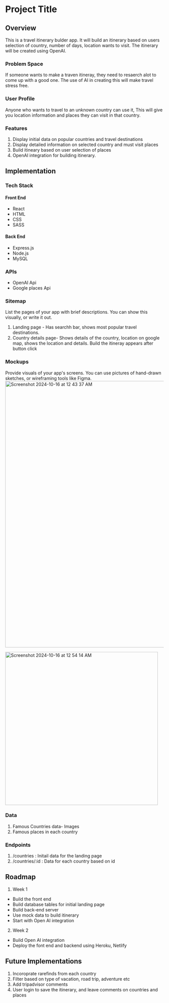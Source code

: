 # Project Title

## Overview

This is a travel itinerary bulder app. It will build an itinerary based on users selection of country, number of days, location wants to visit. The itinerary will be created using OpenAI.

### Problem Space

If someone wants to make a traven itineray, they need to resaerch alot to come up with a good one. The use of AI in creating this will make travel stress free.

### User Profile

Anyone who wants to travel to an unknown country can use it, This will give you location information and places they can visit in that country.

### Features

1. Display initial data on popular countries and travel destinations
2. Display detailed information on selected country and must visit places
3. Build itineary based on user selection of places
4. OpenAI integration for building itinerary.

## Implementation

### Tech Stack

#### Front End

- React
- HTML
- CSS
- SASS

#### Back End

- Express.js
- Node.js
- MySQL

### APIs

- OpenAI Api
- Google places Api

### Sitemap

List the pages of your app with brief descriptions. You can show this visually, or write it out.

1. Landing page - Has searchh bar, shows most popular travel destinations.
2. Country details page- Shows details of the country, location on google map, shows the location and details. Build the itineray appears after button click

### Mockups

Provide visuals of your app's screens. You can use pictures of hand-drawn sketches, or wireframing tools like Figma.
<img width="844" alt="Screenshot 2024-10-16 at 12 43 37 AM" src="https://github.com/user-attachments/assets/8a176ccb-855b-4462-9447-d7fbbcd12421">

<img width="485" alt="Screenshot 2024-10-16 at 12 54 14 AM" src="https://github.com/user-attachments/assets/8c58f7fc-d6d7-4994-8423-6302815b49e0">

### Data

1. Famous Countries data- Images
2. Famous places in each country

### Endpoints

1. /countries : Initail data for the landing page
2. /countries/:id : Data for each country based on id

## Roadmap

1. Week 1

- Build the front end
- Build database tables for initial landing page
- Build back-end server
- Use mock data to build itinerary
- Start with Open AI integration

2. Week 2

- Build Open AI integration
- Deploy the font end and backend using Heroku, Netlify

## Future Implementations

1. Incoroprate rarefinds from each country
2. Filter based on type of vacation, road trip, adventure etc
3. Add tripadvisor comments
4. User login to save the itinerary, and leave comments on countries and places
